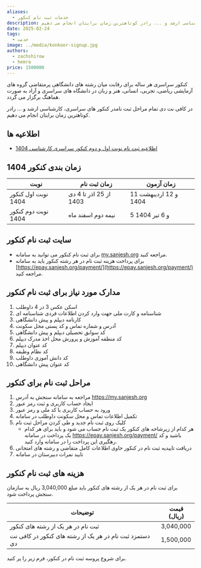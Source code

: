 ```yaml
---
aliases:
  - خدمات ثبت نام کنکور
description: در کافی نت دی تمام مراحل ثبت نامدر کنکور های سراسری، کارشناسی ارشد و ... رادر کوتاهترین زمان برایتان انجام می دهیم.
date: 2025-02-24
tags:
  - خدمت
image: ../media/konkoor-signup.jpg
authors:
  - zachshirow
  - hemra
price: 1500000
---
```


کنکور سراسری هر ساله برای رقابت میان رشته های دانشگاهی پرمتقاضی گروه های آزمایشی ریاضی، تجربی، انسانی، هنر و زبان در دانشگاه های سراسری و آزاد به صورت هماهنگ برگزار می گردد.

در کافی نت دی تمام مراحل ثبت نامدر کنکور های سراسری، کارشناسی ارشد و ... رادر کوتاهترین زمان برایتان انجام می دهیم.

## اطلاعیه ها

- [اطلاعیه ثبت نام نوبت اول و دوم کنکور سراسری کارشناسی 1404](../blog/konkoor-1404.md)

## زمان بندی کنکور 1404

| نوبت                | زمان ثبت نام           | زمان آزمون            |
| ------------------- | ---------------------- | --------------------- |
| نوبت اول کنکور 1404 | از 25 اذر تا 4 دی 1403 | 11 و 12 اردیبهشت 1404 |
| نوبت دوم کنکور 1404 | نیمه دوم اسفند ماه     | 5 و 6 تیر 1404        |

## سایت ثبت نام کنکور

- برای ثبت نام کنکور می توانید به سامانه [my.sanjesh.org](https://my.sanjesh.org) مراجعه کنید. 
- برای پرداخت هزینه ثبت نام در هر رشته کنکور باید به سامانه [https://epay.sanjesh.org/payment/](https://epay.sanjesh.org/payment/) مراجعه کنید. 

## مدارک مورد نیاز برای ثبت نام کنکور

1. اسکن عکس 3 در 4 داوطلب
2. شناسنامه و کارت ملی جهت وارد کردن اطلاعات فردی شناسنامه ای
3. کارنامه دیپلم و پیش دانشگاهی
4. آدرس و شماره تماس و کد پستی محل سکونت
5. کد سوابق تحصیلی دیپلم و پیش دانشگاهی
6. کد منطقه آموزش و پرورش محل اخذ مدرک دیپلم
7. کد عنوان دیپلم
8. کد نظام وظیفه
9. کد دانش آموزی داوطلب
10. کد عنوان پیش دانشگاهی

## مراحل ثبت نام برای کنکور 

1. مراجعه به سامانه سنجش به آدرس https://my.sanjesh.org
2. ایجاد حساب کاربری و ثبت رمز عبور
3. ورود به حساب کاربری با کد ملی و رمز عبور
4. تکمیل اطلاعات تماس و محل سکونت داوطلب در سامانه
5. کلیک روی ثبت نام جدید و طی کردن مراحل ثبت نام
	- هر کدام از زیرشاخه های کنکور یک ثبت نام حساب می شود و باید برای هر کدام یک پرداخت در سامانه https://epay.sanjesh.org/payment/ باشید و کد رهگیری این پرداخت را در سامانه وارد کنید. 
6. دریافت تاییدیه ثبت نام در کنکور حاوی اطلاعات کامل متقاضی و رشته های امتحانی
7. تایید نمرات دبیرستان در سامانه

## هزینه های ثبت نام کنکور

برای ثبت نام در هر یک از رشته های کنکور باید مبلغ 3,040,000 ریال به سازمان سنجش پرداخت شود. 


| توضیحات                                                 | قیمت (ریال) |
| ------------------------------------------------------- | ----------- |
| ثبت نام در هر یک از رشته های کنکور                      | 3,040,000   |
| دستمزد ثبت نام در هر یک از رشته های کنکور در کافی نت دی | 1,500,000   |

برای شروع پروسه ثبت نام در کنکور، فرم زیر را پر کنید. 
